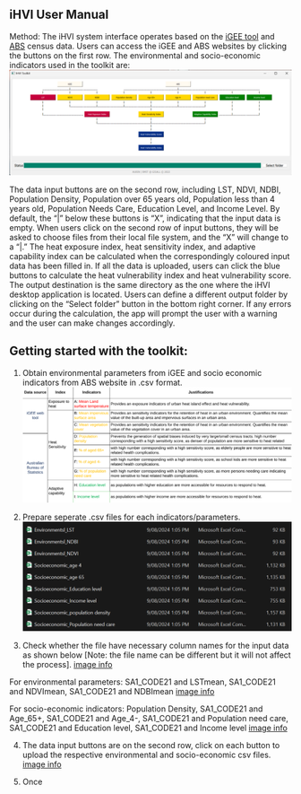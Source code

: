 ## iHVI User Manual
Method: 
The iHVI system interface operates based on the [iGEE tool](http://www.gisonmeta.com) and [ABS](https://www.abs.gov.au/census) census data. Users can access the iGEE and ABS websites by clicking the buttons on the first row. The environmental and socio-economic indicators used in the toolkit are: ![image info](GUI.png)

The data input buttons are on the second row, including LST, NDVI, NDBI, Population Density, Population over 65 years old, Population less than 4 years old, Population Needs Care, Education Level, and Income Level. By default, the “|” below these buttons is “X”, indicating that the input data is empty. When users click on the second row of input buttons, they will be asked to choose files from their local file system, and the “X” will change to a “|.” The heat exposure index, heat sensitivity index, and adaptive capability index can be calculated when the correspondingly coloured input data has been filled in. If all the data is uploaded, users can click the blue buttons to calculate the heat vulnerability index and heat vulnerability score. The output destination is the same directory as the one where the iHVI desktop application is located. Users can define a different output folder by clicking on the “Select folder” button in the bottom right corner. If any errors occur during the calculation, the app will prompt the user with a warning and the user can make changes accordingly. 

## Getting started with the toolkit: 

1. Obtain environmental parameters from iGEE and socio economic indicators from ABS website in .csv format.
 ![image info](Indicators.png)

2. Prepare seperate .csv files for each indicators/parameters.
 ![image info](Data_indicator_CSV.png)

3. Check whether the file have necessary column names for the input data as shown below [Note: the file name can be different but it will not affect the process]. [image info]()

  For environmental parameters: SA1_CODE21 and LSTmean, SA1_CODE21 and NDVImean, SA1_CODE21 and NDBImean [image info]()

  For socio-economic indicators: Population Density, SA1_CODE21 and Age_65+, SA1_CODE21 and Age_4-, SA1_CODE21 and Population need care, SA1_CODE21 and Education level, SA1_CODE21 and Income level [image info]()

4. The data input buttons are on the second row, click on each button to upload the respective environmental and socio-economic csv files. [image info]()

5. Once 
